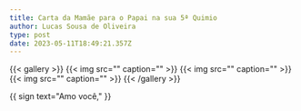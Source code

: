 ```yaml
---
title: Carta da Mamãe para o Papai na sua 5ª Quimio
author: Lucas Sousa de Oliveira
type: post
date: 2023-05-11T18:49:21.357Z
---
```


{{< gallery >}}
  {{< img src="" caption="" >}}
  {{< img src="" caption="" >}}
  {{< img src="" caption="" >}}
{{< /gallery >}}

{{ sign text="Amo você," }}
